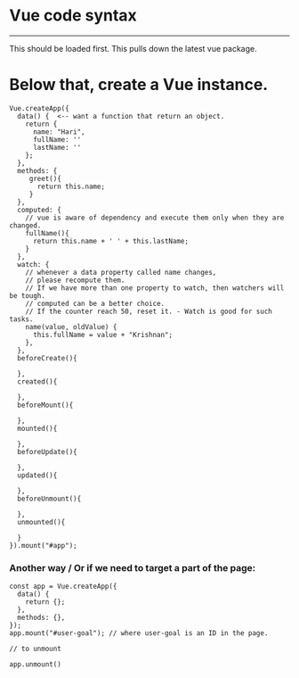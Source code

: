 # Vue code syntax

---

This should be loaded first. This pulls down the latest vue package.

<script src="https://unpkg.com/vue@next"></script>

# Below that, create a Vue instance.

```
Vue.createApp({
  data() {  <-- want a function that return an object.
    return {
      name: "Hari",
      fullName: ''
      lastName: ''
    };
  },
  methods: {
     greet(){
       return this.name;
     }
  },
  computed: {
    // vue is aware of dependency and execute them only when they are changed.
    fullName(){
      return this.name + ' ' + this.lastName;
    }
  },
  watch: {
    // whenever a data property called name changes,
    // please recompute them.
    // If we have more than one property to watch, then watchers will be tough.
    // computed can be a better choice.
    // If the counter reach 50, reset it. - Watch is good for such tasks.
    name(value, oldValue) {
      this.fullName = value + "Krishnan";
    },
  },
  beforeCreate(){

  },
  created(){

  },
  beforeMount(){

  },
  mounted(){

  },
  beforeUpdate(){

  },
  updated(){

  },
  beforeUnmount(){

  },
  unmounted(){

  }
}).mount("#app");
```

### Another way / Or if we need to target a part of the page:

```
const app = Vue.createApp({
  data() {
    return {};
  },
  methods: {},
});
app.mount("#user-goal"); // where user-goal is an ID in the page.

// to unmount

app.unmount()

```
